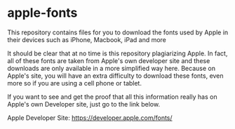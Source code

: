 # apple-fonts

This repository contains files for you to download the fonts used by Apple in their devices such as iPhone, Macbook, iPad and more

It should be clear that at no time is this repository plagiarizing Apple. In fact, all of these fonts are taken from Apple's own developer site and these downloads are only available in a more simplified way here. Because on Apple's site, you will have an extra difficulty to download these fonts, even more so if you are using a cell phone or tablet.

If you want to see and get the proof that all this information really has on Apple's own Developer site, just go to the link below.

Apple Developer Site:
https://developer.apple.com/fonts/
